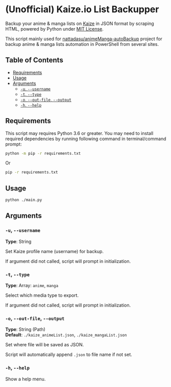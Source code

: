 <!-- cSpell:words kaize backupper -->

<!-- omit in toc -->
# (Unofficial) Kaize.io List Backupper

Backup your anime & manga lists on [Kaize] in JSON format by scraping HTML, powered by Python under [MIT License][LICENSE].

This script mainly used for [nattadasu/animeManga-autoBackup](https://github.com/nattadasu/animeManga-autoBackup) project for backup anime & manga lists automation in PowerShell from several sites.

<!-- omit in toc -->
## Table of Contents

* [Requirements](#requirements)
* [Usage](#usage)
* [Arguments](#arguments)
  * [`-u`, `--username`](#-u---username)
  * [`-t`, `--type`](#-t---type)
  * [`-o`, `--out-file`, `--output`](#-o---out-file---output)
  * [`-h`, `--help`](#-h---help)

## Requirements

This script may requires Python 3.6 or greater. You may need to install required dependencies by running following command in terminal/command prompt:

```bash
python -m pip -r requirements.txt
```

Or

```bash
pip -r requirements.txt
```

## Usage

```bash
python ./main.py
```

## Arguments

### `-u`, `--username`

**Type**: String

Set Kaize profile name (username) for backup.

If argument did not called, script will prompt in initialization.

### `-t`, `--type`

**Type**: Array: `anime`, `manga`

Select which media type to export.

If argument did not called, script will prompt in initialization.

### `-o`, `--out-file`, `--output`

**Type**: String (Path)\
**Default**: `./kaize_animeList.json`, `./kaize_mangaList.json`

Set where file will be saved as JSON.

Script will automatically append `.json` to file name if not set.

### `-h`, `--help`

Show a help menu.

<!-- Refs -->
[Kaize]: https://kaize.io
[LICENSE]: ./LICENSE
